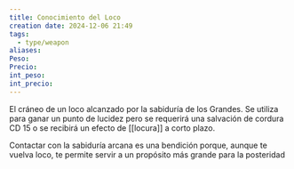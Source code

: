 ```yaml
---
title: Conocimiento del Loco
creation date: 2024-12-06 21:49
tags:
  - type/weapon
aliases: 
Peso: 
Precio: 
int_peso: 
int_precio:
---
```

El cráneo de un loco alcanzado por la sabiduría de los Grandes. Se utiliza para ganar un punto de lucidez pero se requerirá una salvación de cordura CD 15 o se recibirá un efecto de [[locura]] a corto plazo.

Contactar con la sabiduría arcana es una bendición porque, aunque te vuelva loco, te permite servir a un propósito más grande para la posteridad  
